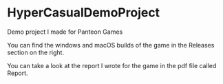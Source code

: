 # HyperCasualDemoProject
Demo project I made for Panteon Games

You can find the windows and macOS builds of the game in the Releases section on the right.

You can take a look at the report I wrote for the game in the pdf file called Report.
